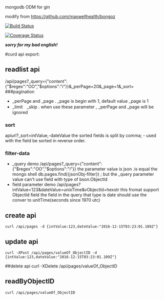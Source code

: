 
mongodb ODM for gin

modify from  https://github.com/maxwellhealth/bongoz

[![Build Status](https://travis-ci.org/wxf4150/gin-bongoz.svg?branch=master)](https://travis-ci.org/wxf4150/gin-bongoz)

[![Coverage Status](https://coveralls.io/repos/github/wxf4150/gin-bongoz/badge.svg?branch=master)](https://coveralls.io/github/wxf4150/gin-bongoz?branch=master)

***sorry  for my bad english!***


#curd api export:
## readlist api
/api/pages?_query={"content":{"$regex":"OO","$options":"i"}}&_perPage=20&_page=1&_sort=
###pagination
* _perPage and _page .   _page is begin with 1, default value _page is 1
* _limit　_skip . when use these parameter , _perPage and _page  will be ignored
### sort
apiurl?_sort=intValue,-dateValue
the sorted fields is split by comma;  - used with  the field  be sorted in reverse order.
### filter-data
* _query
 demo /api/pages?_query={"content":{"$regex":"OO","$options":"i"}}
 the parameter value is  json .is equal the mongo shell db.pages.find({jsonObj-filter}) ;
 but the _query parameter value can't use  field with type of bson.ObjectId
* field parameter
 demo /api/pages?intValue=123&dateValue=unixTime&vObjectId=hexstr
 this fromat support ObjectId field
 the field in the query that type is date should use the conver to  unitTime(seconds since 1970 utc)
 
## create api
	curl /api/pages -d {intValue:123,dateValue:"2016-12-15T03:23:01.109Z"}
## update api
	curl -XPost /api/pages/valueOf_ObjectID -d {intValue:123,dateValue:"2016-12-15T03:23:01.109Z"}
##delete api
	curl -XDelete /api/pages/valueOf_ObjectID
## readByObjectID
	curl /api/pages/valueOf_ObjectID
	
